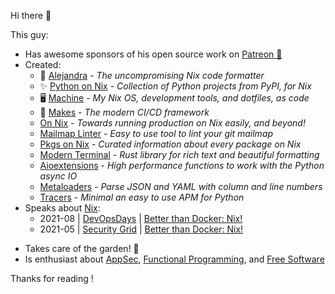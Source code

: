Hi there 👋

This guy:
- Has awesome sponsors of his open source work on
  [Patreon :revolving_hearts:](https://www.patreon.com/kamadorueda)
- Created:
  - :nail_care: [Alejandra](https://github.com/kamadorueda/alejandra) -
    _The uncompromising Nix code formatter_
  - :sparkles: [Python on Nix](https://github.com/on-nix/python) -
    _Collection of Python projects from PyPI, for Nix_
  - :desktop_computer: [Machine](https://github.com/kamadorueda/machine) -
    _My Nix OS, development tools, and dotfiles, as code_ 
  - :unicorn: [Makes](https://github.com/fluidattacks/makes) -
    _The modern CI/CD framework_
  - [On Nix](https://github.com/on-nix) -
    _Towards running production on Nix easily, and beyond!_
  - [Mailmap Linter](https://github.com/kamadorueda/mailmap-linter) -
    _Easy to use tool to lint your git mailmap_
  - [Pkgs on Nix](https://github.com/on-nix/pkgs) -
    _Curated information about every package on Nix_
  - [Modern Terminal](https://github.com/kamadorueda/modern-terminal) -
    _Rust library for rich text and beautiful formatting_
  - [Aioextensions](https://fluidattacks.github.io/aioextensions) -
    _High performance functions to work with the Python async IO_
  - [Metaloaders](https://kamadorueda.github.io/metaloaders) -
    _Parse JSON and YAML with column and line numbers_
  - [Tracers](https://github.com/fluidattacks/tracers) -
    _Minimal an easy to use APM for Python_
- Speaks about [Nix](https://nixos.org):
  - 2021-08 |
    [DevOpsDays](https://devopsdays.org/) |
    [Better than Docker: Nix!](https://youtu.be/zCCDW_sGkfc)
  - 2021-05 |
    [Security Grid](https://www.meetup.com/security-grid/) |
    [Better than Docker: Nix!](https://youtu.be/XKZOSWaVyDY)
<!-- - Worked at [Fluid Attacks](https://fluidattacks.com)
  - See my contributions [here](https://gitlab.com/fluidattacks/product/-/commits/master?author=Kevin%20Amado) -->
- Takes care of the garden! 🌳
- Is enthusiast about
  [AppSec](https://en.wikipedia.org/wiki/Application_security),
  [Functional Programming](https://en.wikipedia.org/wiki/Functional_programming),
  and
  [Free Software](https://en.wikipedia.org/wiki/Free_software)

Thanks for reading !
